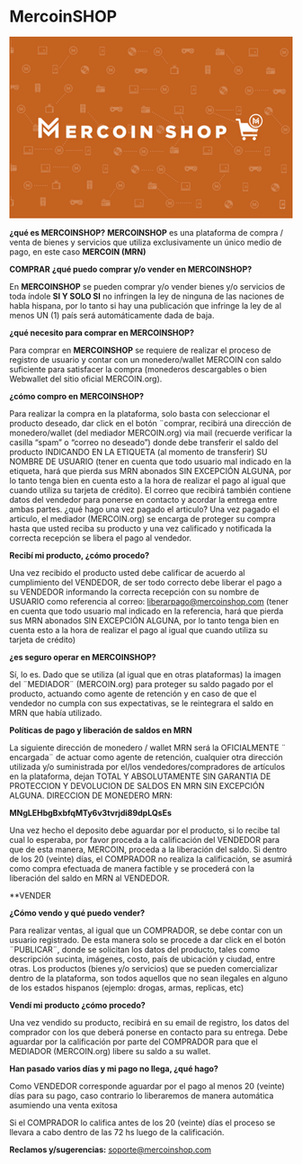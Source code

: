 <!-- TITLE: Mercoin Shop -->
<!-- SUBTITLE: A quick summary of Mercoin Shop -->

# MercoinSHOP
![8911 Bbf 7 Ef 4 Ca 42152 A 30 E 9619 F 2 Cdd 9 O](/uploads/8911-bbf-7-ef-4-ca-42152-a-30-e-9619-f-2-cdd-9-o.png "8911 Bbf 7 Ef 4 Ca 42152 A 30 E 9619 F 2 Cdd 9 O")


**¿qué es MERCOINSHOP?**
**MERCOINSHOP** es una plataforma de compra / venta de bienes y servicios que utiliza exclusivamente
un único medio de pago, en este caso **MERCOIN (MRN)**

**COMPRAR**
**¿qué puedo comprar y/o vender en MERCOINSHOP?**

En **MERCOINSHOP** se pueden comprar y/o vender bienes y/o servicios de toda índole **SI Y SOLO SI** no
infringen la ley de ninguna de las naciones de habla hispana, por lo tanto si hay una publicación que
infringe la ley de al menos UN (1) país será automáticamente dada de baja.

**¿qué necesito para comprar en MERCOINSHOP?**

Para comprar en **MERCOINSHOP** se requiere de realizar el proceso de registro de usuario y contar
con un monedero/wallet MERCOIN con saldo suficiente para satisfacer la compra (monederos
descargables o bien Webwallet del sitio oficial MERCOIN.org).

**¿cómo compro en MERCOINSHOP?**

Para realizar la compra en la plataforma, solo basta con seleccionar el producto deseado, dar click en
el botón ¨comprar, recibirá una dirección de monedero/wallet (del mediador MERCOIN.org) via mail
(recuerde verificar la casilla “spam” o “correo no deseado”) donde debe transferir el saldo del
producto INDICANDO EN LA ETIQUETA (al momento de transferir) SU NOMBRE DE USUARIO (tener
en cuenta que todo usuario mal indicado en la etiqueta, hará que pierda sus MRN abonados SIN
EXCEPCIÓN ALGUNA, por lo tanto tenga bien en cuenta esto a la hora de realizar el pago al igual que
cuando utiliza su tarjeta de crédito).
El correo que recibirá también contiene datos del vendedor para ponerse en contacto y acordar la
entrega entre ambas partes.
¿qué hago una vez pagado el articulo?
Una vez pagado el articulo, el mediador (MERCOIN.org) se encarga de proteger su compra hasta que
usted reciba su producto y una vez calificado y notificada la correcta recepción se libera el pago al
vendedor.

**Recibí mi producto, ¿cómo procedo?**

Una vez recibido el producto usted debe calificar de acuerdo al cumplimiento del VENDEDOR, de ser
todo correcto debe liberar el pago a su VENDEDOR informando la correcta recepción con su nombre
de USUARIO como referencia al correo:
liberarpago@mercoinshop.com
(tener en cuenta que todo usuario mal indicado en la referencia, hará que pierda sus MRN abonados
SIN EXCEPCIÓN ALGUNA, por lo tanto tenga bien en cuenta esto a la hora de realizar el pago al igual
que cuando utiliza su tarjeta de crédito)

**¿es seguro operar en MERCOINSHOP?**

Sí, lo es. Dado que se utiliza (al igual que en otras plataformas) la imagen del ¨MEDIADOR¨
(MERCOIN.org) para proteger su saldo pagado por el producto, actuando como agente de retención y
en caso de que el vendedor no cumpla con sus expectativas, se le reintegrara el saldo en MRN que
había utilizado.

**Políticas de pago y liberación de saldos en MRN**

La siguiente dirección de monedero / wallet MRN será la OFICIALMENTE ¨ encargada¨ de actuar como
agente de retención, cualquier otra dirección utilizada y/o suministrada por el/los
vendedores/compradores de artículos en la plataforma, dejan TOTAL Y ABSOLUTAMENTE SIN
GARANTIA DE PROTECCION Y DEVOLUCION DE SALDOS EN MRN SIN EXCEPCIÓN ALGUNA.
DIRECCION DE MONEDERO MRN:

**MNgLEHbgBxbfqMTy6v3tvrjdi89dpLQsEs**

Una vez hecho el deposito debe aguardar por el producto, si lo recibe tal cual lo esperaba, por favor
proceda a la calificación del VENDEDOR para que de esta manera, MERCOIN, proceda a la liberación
del saldo. Si dentro de los 20 (veinte) días, el COMPRADOR no realiza la calificación, se asumirá como
compra efectuada de manera factible y se procederá con la liberación del saldo en MRN al VENDEDOR.

**VENDER

**¿Cómo vendo y qué puedo vender?**

Para realizar ventas, al igual que un COMPRADOR, se debe contar con un usuario registrado.
De esta manera solo se procede a dar click en el botón ¨PUBLICAR¨, donde se solicitan los datos del
producto, tales como descripción sucinta, imágenes, costo, país de ubicación y ciudad, entre otras.
Los productos (bienes y/o servicios) que se pueden comercializar dentro de la plataforma, son todos
aquellos que no sean ilegales en alguno de los estados hispanos (ejemplo: drogas, armas, replicas, etc)

**Vendí mi producto ¿cómo procedo?**

Una vez vendido su producto, recibirá en su email de registro, los datos del comprador con los que
deberá ponerse en contacto para su entrega. Debe aguardar por la calificación por parte del
COMPRADOR para que el MEDIADOR (MERCOIN.org) libere su saldo a su wallet.

**Han pasado varios días y mi pago no llega, ¿qué hago?**

Como VENDEDOR corresponde aguardar por el pago al menos 20 (veinte) días para su pago, caso
contrario lo liberaremos de manera automática asumiendo una venta exitosa

Si el COMPRADOR lo califica antes de los 20 (veinte) días el proceso se llevara a cabo dentro de las 72
hs luego de la calificación.

**Reclamos y/sugerencias:** soporte@mercoinshop.com